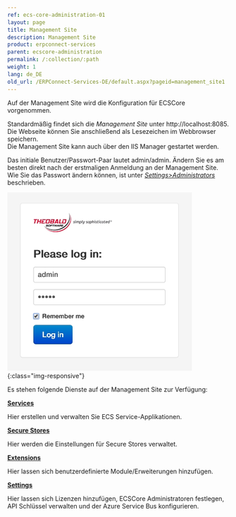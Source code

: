 ```yaml
---
ref: ecs-core-administration-01
layout: page
title: Management Site
description: Management Site
product: erpconnect-services
parent: ecscore-administration
permalink: /:collection/:path
weight: 1
lang: de_DE
old_url: /ERPConnect-Services-DE/default.aspx?pageid=management_site1
---
```


Auf der Management Site wird die Konfiguration für ECSCore vorgenommen.

Standardmäßig findet sich die *Management Site* unter http://localhost:8085. <br>
Die Webseite können Sie anschließend als Lesezeichen im Webbrowser speichern.<br>
Die Management Site kann auch über den IIS Manager gestartet werden. 

Das initiale Benutzer/Passwort-Paar lautet admin/admin. Ändern Sie es am besten direkt nach der erstmaligen Anmeldung an der Management Site. Wie Sie das Passwort ändern können, ist unter *[Settings>Administrators]()* beschrieben. 

![2014-12-15-13_41_39-Log-in](/img/content/2014-12-15-13_41_39-Log-in.jpg){:class="img-responsive"}


Es stehen folgende Dienste auf der Management Site zur Verfügung:

**[Services](./ecscore-service-applikation)**

Hier erstellen und verwalten Sie ECS Service-Applikationen.

**[Secure Stores](./ecscore-secure-store)**

Hier werden die Einstellungen für Secure Stores verwaltet.

**[Extensions](./extensions)**

Hier lassen sich benutzerdefinierte Module/Erweiterungen hinzufügen.

**[Settings](./settings)**

Hier lassen sich Lizenzen hinzufügen, ECSCore Administratoren festlegen, API Schlüssel verwalten und der Azure Service Bus konfigurieren.

